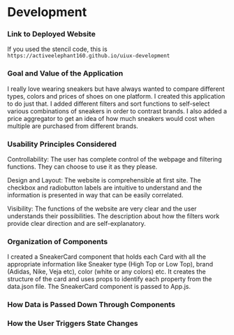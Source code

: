 # Development

### Link to Deployed Website
If you used the stencil code, this is `https://activeelephant160.github.io/uiux-development`

### Goal and Value of the Application
I really love wearing sneakers but have always wanted to compare different types, colors and prices of shoes on one platform. I created this application to do just that. I added different filters and sort functions to self-select various combinations of sneakers in order to contrast brands. I also added a price aggregator to get an idea of how much sneakers would cost when multiple are purchased from different brands. 

### Usability Principles Considered 
Controllability: The user has complete control of the webpage and filtering functions. They can choose to use it as they please. 

Design and Layout: The website is comprehensible at first site. The checkbox and radiobutton labels are intuitive to understand and the information is presented in way that can be easily correlated. 

Visibility: The functions of the website are very clear and the user understands their possibilities. The description about how the filters work provide clear direction and are self-explanatory. 

### Organization of Components
I created a SneakerCard component that holds each Card with all the appropriate information like Sneaker type (High Top or Low Top), brand (Adidas, Nike, Veja etc), color (white or any colors) etc. It creates the structure of the card and uses props to identify each property from the data.json file. The SneakerCard component is passed to App.js. 

### How Data is Passed Down Through Components


### How the User Triggers State Changes


